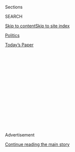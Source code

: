 <div id="app">

<div>

<div>

<div>

<div class="NYTAppHideMasthead css-1q2w90k e1suatyy0">

<div class="section css-ui9rw0 e1suatyy2">

<div class="css-eph4ug er09x8g0">

<div class="css-6n7j50">

</div>

<span class="css-1dv1kvn">Sections</span>

<div class="css-10488qs">

<span class="css-1dv1kvn">SEARCH</span>

</div>

[Skip to content](#site-content)[Skip to site
index](#site-index)

</div>

<div id="masthead-section-label" class="css-1wr3we4 eaxe0e00">

[Politics](https://www.nytimes3xbfgragh.onion/section/politics)

</div>

<div class="css-10698na e1huz5gh0">

</div>

</div>

<div id="masthead-bar-one" class="section hasLinks css-15hmgas e1csuq9d3">

<div class="css-uqyvli e1csuq9d0">

</div>

<div class="css-1uqjmks e1csuq9d1">

</div>

<div class="css-9e9ivx">

[](https://myaccount.nytimes3xbfgragh.onion/auth/login?response_type=cookie&client_id=vi)

</div>

<div class="css-1bvtpon e1csuq9d2">

[Today’s
Paper](https://www.nytimes3xbfgragh.onion/section/todayspaper)

</div>

</div>

</div>

</div>

<div data-aria-hidden="false">

<div id="site-content" data-role="main">

<div>

<div class="css-1aor85t" style="opacity:0.000000001;z-index:-1;visibility:hidden">

<div class="css-1hqnpie">

<div class="css-epjblv">

<span class="css-17xtcya">[Politics](/section/politics)</span><span class="css-x15j1o">|</span><span class="css-fwqvlz">Key
Moments From Hill and Holmes’s Testimony in the Impeachment
Inquiry</span>

</div>

<div class="css-k008qs">

<div class="css-1iwv8en">

<span class="css-18z7m18"></span>

<div>

</div>

</div>

<span class="css-1n6z4y">https://nyti.ms/37siKQM</span>

<div class="css-1705lsu">

<div class="css-4xjgmj">

<div class="css-4skfbu" data-role="toolbar" data-aria-label="Social Media Share buttons, Save button, and Comments Panel with current comment count" data-testid="share-tools">

  - 
  - 
  - 
  - 
    
    <div class="css-6n7j50">
    
    </div>

  - 
  - 

</div>

</div>

</div>

</div>

</div>

</div>

<div class="css-13pd83m">

</div>

<div id="top-wrapper" class="css-1sy8kpn">

<div id="top-slug" class="css-l9onyx">

Advertisement

</div>

[Continue reading the main
story](#after-top)

<div class="ad top-wrapper" style="text-align:center;height:100%;display:block;min-height:250px">

<div id="top" class="place-ad" data-position="top" data-size-key="top">

</div>

</div>

<div id="after-top">

</div>

</div>

<div>

<div id="sponsor-wrapper" class="css-1hyfx7x">

<div id="sponsor-slug" class="css-19vbshk">

Supported by

</div>

[Continue reading the main
story](#after-sponsor)

<div id="sponsor" class="ad sponsor-wrapper" style="text-align:center;height:100%;display:block">

</div>

<div id="after-sponsor">

</div>

</div>

<div class="css-186x18t">

</div>

<div class="css-1vkm6nb ehdk2mb0">

# Key Moments From Hill and Holmes’s Testimony in the Impeachment Inquiry

</div>

President Trump’s former adviser testified that the pressure campaign on
Ukraine was a “domestic political errand” that diverged from U.S.
foreign policy.

<div class="css-18e8msd">

<div class="css-vp77d3 epjyd6m0">

<div class="css-hus3qt ey68jwv0" data-aria-hidden="true">

[![Michael D.
Shear](https://static01.graylady3jvrrxbe.onion/images/2018/06/13/multimedia/author-michael-d-shear/author-michael-d-shear-thumbLarge-v2.png
"Michael D. Shear")](https://www.nytimes3xbfgragh.onion/by/michael-d-shear)

</div>

<div class="css-1baulvz">

By [<span class="css-1baulvz last-byline" itemprop="name">Michael D.
Shear</span>](https://www.nytimes3xbfgragh.onion/by/michael-d-shear)

</div>

</div>

  - 
    
    <div class="css-ld3wwf e16638kd2">
    
    Nov. 21,
    2019
    
    </div>

  - 
    
    <div class="css-4xjgmj">
    
    <div class="css-d8bdto" data-role="toolbar" data-aria-label="Social Media Share buttons, Save button, and Comments Panel with current comment count" data-testid="share-tools">
    
      - 
      - 
      - 
      - 
        
        <div class="css-6n7j50">
        
        </div>
    
      - 
      - 
    
    </div>
    
    </div>

</div>

</div>

<div class="section meteredContent css-1r7ky0e" name="articleBody" itemprop="articleBody">

![<span class="css-16f3y1r e13ogyst0">Fiona Hill, the former top Russia
expert on the National Security Council, and David Holmes, an aide at
the United States Embassy in Kyiv, testified before the House
Intelligence
Committee.</span><span class="css-cch8ym"><span class="css-1dv1kvn">Credit</span><span class="css-cnj6d5 e1z0qqy90" itemprop="copyrightHolder"><span class="css-1ly73wi e1tej78p0">Credit...</span><span>Erin
Schaff/The New York
Times</span></span></span>](https://static01.graylady3jvrrxbe.onion/images/2019/11/21/us/21impeach-image6/21impeach-image6-videoSixteenByNine3000.jpg)

<div class="css-19qgada">

### Here’s what you need to know:

  - [Hill testified that Ukraine pressure campaign was a ‘domestic
    political errand.’](#link-69e7e420)
  - [In rebuke to Trump, Hill denounced ‘fictional’ claim that Ukraine
    meddled in 2016 election, benefitting Russia.](#link-30488cd2)
  - [Witnesses: ‘Clear impression’ that Trump withheld aid for
    investigations; Burisma was ‘code’ for Biden.](#link-7876105c)
  - [Hill described what Bolton called a ‘drug deal’ on Ukraine:
    ‘Investigations for a meeting.’](#link-679b5ee2)
  - [An embassy official testified about a memorable phone call that
    Democrats say links Trump to investigations.](#link-46b315d7)
  - [Republicans lectured Dr. Hill instead of questioning her and
    criticized Holmes for offering ‘extraneous’
    testimony.](#link-1488119b)
  - [President Trump lashed out on Twitter, casting doubt on Holmes’s
    call.](#link-360100b6)

</div>

<div class="css-1fanzo5 StoryBodyCompanionColumn">

<div class="css-53u6y8">

## Hill testified that Ukraine pressure campaign was a ‘domestic political errand.’

</div>

</div>

<div class="css-79elbk" data-testid="photoviewer-wrapper">

<div class="css-z3e15g" data-testid="photoviewer-wrapper-hidden">

</div>

<div class="css-1a48zt4 ehw59r15" data-testid="photoviewer-children">

![<span class="css-16f3y1r e13ogyst0" data-aria-hidden="true">Fiona
Hill, the former top Russia expert on the National Security Council,
arriving to testify on
Thursday.</span><span class="css-cnj6d5 e1z0qqy90" itemprop="copyrightHolder"><span class="css-1ly73wi e1tej78p0">Credit...</span><span>Doug
Mills/The New York
Times</span></span>](https://static01.graylady3jvrrxbe.onion/images/2019/11/21/us/politics/21dc-impeachbriefing-livevid-sub/merlin_164784012_55893262-e940-4646-a918-d62d726a225e-articleLarge.jpg?quality=75&auto=webp&disable=upscale)

</div>

</div>

<div class="css-1fanzo5 StoryBodyCompanionColumn">

<div class="css-53u6y8">

[Fiona
Hill](https://www.nytimes3xbfgragh.onion/2019/11/21/us/politics/fiona-hill-trump-impeachment.html),
the former top Russia expert on the National Security Council, said
President Trump’s demands for Ukraine to announce investigations into
former Vice President Joseph R. Biden Jr. and the 2016 elections
amounted to a “domestic political errand” that diverged from American
foreign policy goals.

Her testimony made it clear that Dr. Hill, a longtime Russia expert, saw
the pressure campaign on Ukraine as a purely political effort that had
nothing to do with confronting corruption in Ukraine, the explanation
that Mr. Trump and Republicans have frequently given for his actions.

Under questioning from the top Republican counsel on the House
Intelligence Committee, Dr. Hill said she confronted Gordon D. Sondland,
the ambassador to the European Union about his failure to coordinate
with other members of the administration and later realized he was
“being involved in a domestic political errand, and we were being
involved in national security, foreign policy.”

Dr. Hill said she had told Mr. Sondland at the time that, “this is all
going to blow up. And here we
are.”

</div>

</div>

<div class="css-1fanzo5 StoryBodyCompanionColumn">

<div class="css-53u6y8">

## In rebuke to Trump, Hill denounced ‘fictional’ claim that Ukraine meddled in 2016 election, benefitting Russia.

</div>

</div>

![<span class="css-16f3y1r e13ogyst0">Fiona Hill, the former top Russia
expert on the National Security Council, told the House Intelligence
Committee that Russia, not Ukraine, “systematically attacked our
democratic institutions in
2016.”</span><span class="css-cch8ym"><span class="css-1dv1kvn">Credit</span><span class="css-cnj6d5 e1z0qqy90" itemprop="copyrightHolder"><span class="css-1ly73wi e1tej78p0">Credit...</span><span>Erin
Schaff/The New York
Times</span></span></span>](https://static01.graylady3jvrrxbe.onion/images/2019/11/21/us/politics/21vid-impeach-clip-sub/21vid-impeach-clip-sub-videoSixteenByNine3000.jpg)

<div class="css-1fanzo5 StoryBodyCompanionColumn">

<div class="css-53u6y8">

Dr. Hill criticized Republicans on Thursday for propagating a “fictional
narrative” embraced by President Trump that Ukraine, not Russia, meddled
in the 2016 elections.

In an implicit rebuke to the president she once served, she argued that
the story was planted by Russia and dangerously played into Moscow’s
hands, by sowing political divisions in the United States that
adversaries are eager to exploit.

“These fictions are harmful even if they are deployed for purely
domestic political purposes,” said Dr. Hill, [the co-author of
a 500-page
book](https://www.nytimes3xbfgragh.onion/2019/11/21/us/politics/who-is-fiona-hill.html)
analyzing the psyche of President Vladimir V. Putin of Russia.

“President Putin and the Russian security services operate like a super
PAC,” Dr. Hill explained. “They deploy millions of dollars to weaponize
our own political opposition research and false narratives. When we are
consumed by partisan rancor, we cannot combat these external forces as
they seek to divide us against each another, degrade our institutions,
and destroy the faith of the American people in our democracy.

</div>

</div>

<div class="css-1fanzo5 StoryBodyCompanionColumn">

<div class="css-53u6y8">

The impeachment inquiry centers on the accusation that Mr. Trump
withheld a White House visit for Ukraine’s president and security aid
for the country as leverage to push the government to announce
investigations into Mr. Biden, and the claim that Ukraine conspired to
help Democrats in the 2016 election.

</div>

</div>

<div>

</div>

<div class="css-1fanzo5 StoryBodyCompanionColumn">

<div class="css-53u6y8">

Dr. Hill called the claim about Ukraine’s interference a fake story
invented by Russian intelligence services to destabilize the United
States.

## Witnesses: ‘Clear impression’ that Trump withheld aid for investigations; Burisma was ‘code’ for Biden.

</div>

</div>

<div class="css-79elbk" data-testid="photoviewer-wrapper">

<div class="css-z3e15g" data-testid="photoviewer-wrapper-hidden">

</div>

<div class="css-1a48zt4 ehw59r15" data-testid="photoviewer-children">

<div class="css-1xdhyk6 erfvjey0">

<span class="css-1ly73wi e1tej78p0">Image</span>

<div class="css-zjzyr8">

<div data-testid="lazyimage-container" style="height:257.77777777777777px">

</div>

</div>

</div>

<span class="css-16f3y1r e13ogyst0" data-aria-hidden="true">David
Holmes, an official from the American Embassy in Ukraine, testifying
Thursday on Capitol
Hill.</span><span class="css-cnj6d5 e1z0qqy90" itemprop="copyrightHolder"><span class="css-1ly73wi e1tej78p0">Credit...</span><span>Erin
Schaff/The New York Times</span></span>

</div>

</div>

<div class="css-1fanzo5 StoryBodyCompanionColumn">

<div class="css-53u6y8">

[David
Holmes](https://www.nytimes3xbfgragh.onion/2019/11/21/us/politics/david-holmes-impeachment.html),
a top aide in the United States Embassy in Kyiv, told lawmakers on
Thursday that he became convinced by the end of August that Mr. Trump
had frozen security aid for Ukraine because he was seeking to pressure
the country to commit to an investigation into Mr. Biden.

“By this point,” Mr. Holmes said, “my clear impression was that the
security assistance hold was likely intended by the president either as
an expression of dissatisfaction with the Ukrainians who had not yet
agreed to the Burisma/Biden investigation or as an effort to increase
the pressure on them to do so.”

Burisma is a Ukrainian energy company that employed Hunter Biden, the
former vice president’s son, on its board.

</div>

</div>

<div class="css-1fanzo5 StoryBodyCompanionColumn">

<div class="css-53u6y8">

Both Mr. Holmes and Dr. Hill said it was clear that mentions of Burisma
by Mr. Trump, Rudolph W. Giuliani, his personal lawyer, or others were
clearly references to the investigations that the president wanted
Ukraine to announce.

Kurt D. Volker, the former special envoy to Ukraine, and Mr. Sondland
both testified that they believed Burisma was merely a reference to the
need to eliminate corruption in Ukraine, given the history of corruption
at the company.

But both witnesses on Thursday said unequivocally that Burisma was
“code” for the Bidens, and that anyone working on Ukraine issues
would know that. Asked whether “anyone involved in Ukraine matters in
the spring and summer would understand that as well,” Mr. Holmes had a
one-word answer.

“Yes,” he
said.

## Hill described what Bolton called a ‘drug deal’ on Ukraine: ‘Investigations for a meeting.’

</div>

</div>

<div class="css-79elbk" data-testid="photoviewer-wrapper">

<div class="css-z3e15g" data-testid="photoviewer-wrapper-hidden">

</div>

<div class="css-1a48zt4 ehw59r15" data-testid="photoviewer-children">

<div class="css-1xdhyk6 erfvjey0">

<span class="css-1ly73wi e1tej78p0">Image</span>

<div class="css-zjzyr8">

<div data-testid="lazyimage-container" style="height:257.77777777777777px">

</div>

</div>

</div>

<span class="css-16f3y1r e13ogyst0" data-aria-hidden="true">John Bolton,
President Trump’s former national security adviser, at the White House
in
July.</span><span class="css-cnj6d5 e1z0qqy90" itemprop="copyrightHolder"><span class="css-1ly73wi e1tej78p0">Credit...</span><span>Erin
Schaff/The New York Times</span></span>

</div>

</div>

<div class="css-1fanzo5 StoryBodyCompanionColumn">

<div class="css-53u6y8">

Dr. Hill described an awkward White House meeting with Ukrainian
officials on July 10 that ended abruptly after Mr. Sondland discussed
pressing Ukraine to investigate Democrats in exchange for a White House
meeting for the country’s new president.

Dr. Hill testified that after the meeting ended, Mr. Sondland explained
precisely what he was up to: “That he had an agreement with chief of
staff Mulvaney that in return for investigations this meeting would get
scheduled.”

When she told John R. Bolton, then the national security adviser, about
that exchange, Dr. Hill testified, he instructed her to tell the
National Security Council’s top lawyer about what Mr. Sondland, Mr.
Giuliani and Mr. Mulvaney were up to, and say that, “I am not part of
whatever drug deal Sondland and Mulvaney are cooking up.”

</div>

</div>

<div class="css-1fanzo5 StoryBodyCompanionColumn">

<div class="css-53u6y8">

“I took it to mean investigations for a meeting,” Dr. Hill added, when
asked what Mr. Bolton meant by “drug deal.”

Later, Dr. Hill said that Mr. Bolton told her that “Giuliani’s a hand
grenade who’s going to blow everybody up.” She understood that to refer
to Mr. Giuliani’s “incendiary remarks” on television about Ukraine, and
that he was “pushing views that would come back to haunt us.”

“In fact,” she added, “I think that’s where we are
today.”

## An embassy official testified about a memorable phone call that Democrats say links Trump to investigations.

</div>

</div>

<div class="css-79elbk" data-testid="photoviewer-wrapper">

<div class="css-z3e15g" data-testid="photoviewer-wrapper-hidden">

</div>

<div class="css-1a48zt4 ehw59r15" data-testid="photoviewer-children">

<div class="css-1xdhyk6 erfvjey0">

<span class="css-1ly73wi e1tej78p0">Image</span>

<div class="css-zjzyr8">

<div data-testid="lazyimage-container" style="height:257.77777777777777px">

</div>

</div>

</div>

<span class="css-16f3y1r e13ogyst0" data-aria-hidden="true">Congressional
aides opening the doors of the hearing
room.</span><span class="css-cnj6d5 e1z0qqy90" itemprop="copyrightHolder"><span class="css-1ly73wi e1tej78p0">Credit...</span><span>Erin
Schaff/The New York Times</span></span>

</div>

</div>

<div class="css-1fanzo5 StoryBodyCompanionColumn">

<div class="css-53u6y8">

Mr. Holmes provided the first public testimony about a now-infamous July
cellphone call between Mr. Trump and Mr. Sondland, a conversation that
Democrats believe establishes that the president was preoccupied with
persuading Ukraine to publicly commit to investigations that benefited
him politically.

He told lawmakers that he could hear Mr. Trump, who was speaking loudly,
asking Mr. Sondland whether Mr. Zelensky was “going to do the
investigation.” Mr. Sondland told Mr. Trump that Mr. Zelensky “loves
your ass,” and would conduct the investigation and do “anything you ask
him to,” Mr. Holmes said.

In Mr. Holmes’s account, Mr. Sondland later told him that Mr. Trump
cared only about “big stuff that benefits the president” like the “Biden
investigation.” Mr. Sondland did not dispute that account when he
testified on Wednesday, but said he did not recall specifically
mentioning Mr.
Biden.

</div>

</div>

<div class="css-1fanzo5 StoryBodyCompanionColumn">

<div class="css-53u6y8">

## Republicans lectured Dr. Hill instead of questioning her and criticized Holmes for offering ‘extraneous’ testimony.

</div>

</div>

![<span class="css-16f3y1r e13ogyst0">Fiona Hill, President Trump’s
former top adviser on Russia, interrupted the impeachment inquiry
proceedings after three Republican lawmakers avoided asking her
questions.</span><span class="css-cch8ym"><span class="css-1dv1kvn">Credit</span><span class="css-cnj6d5 e1z0qqy90" itemprop="copyrightHolder"><span class="css-1ly73wi e1tej78p0">Credit...</span><span>Anna
Moneymaker/The New York
Times</span></span></span>](https://static01.graylady3jvrrxbe.onion/images/2019/11/21/us/politics/21dc-impeachvid-hill/21dc-impeachvid-hill-videoSixteenByNine3000.jpg)

<div class="css-1fanzo5 StoryBodyCompanionColumn">

<div class="css-53u6y8">

Representative Mike Turner of Ohio laced into Dr. Hill, using his time
during Thursday’s hearing to lecture her, rather than question her and
taking issue with her assertion that some Republicans denied that
Russians interfered in the 2016 elections.

In her opening statement, Dr. Hill had said that “based on questions and
statements I have heard, some of you on this committee appear to believe
that Russia and its security services did not conduct a campaign against
our country.”

Mr. Turner took issue with that statement, calling it a “little small”
on her part.

“Dr. Hill, you have provided me probably the greatest piece of evidence
that’s before us to illustrate the problem with hearsay,” Mr. Turner
said, pointing her to a Republican report that acknowledged Russian
meddling in the election. “Dr. Hill, no matter how much we believe we
know that what we’ve heard is true, it is still just what we’ve heard.”

Mr. Turner also criticized Mr. Holmes for testifying that Mr. Sondland
told the president that Mr. Zelensky “loves your ass” during a telephone
call in Kyiv. Mr. Turner said that Mr. Holmes should not have used that
phrase in his testimony about the call.

“It was anecdotal, it was extraneous,” Mr. Turner said. “Your interests
in protecting Ukraine are very dubious when you embarrass President
Zelensky by making those statements you didn’t have to make. Who cares
that Ambassador Sondland said that?”

Mr. Turner did not ask a question for either Dr. Hill or Mr. Holmes to
answer, nor did two others Republicans who used their five minutes to
issue critical statements.

A few minutes later, under questioning from a Democratic lawmaker, Dr.
Hill got the chance to respond to the speechifying. She described
herself as a nonpartisan Russia expert who was appearing before the
committee without an agenda.

</div>

</div>

<div class="css-1fanzo5 StoryBodyCompanionColumn">

<div class="css-53u6y8">

“We are here to relate to you what we heard, what we saw and what we did
and to be of some help to all of you in really making a very momentous
decision here,” Dr. Hill said. “We are not the people who make that
decision.”

</div>

</div>

<div class="css-79elbk" data-testid="photoviewer-wrapper">

<div class="css-z3e15g" data-testid="photoviewer-wrapper-hidden">

</div>

<div class="css-1a48zt4 ehw59r15" data-testid="photoviewer-children">

<div class="css-1xdhyk6 erfvjey0">

<span class="css-1ly73wi e1tej78p0">Image</span>

<div class="css-zjzyr8">

<div data-testid="lazyimage-container" style="height:257.77777777777777px">

</div>

</div>

</div>

<span class="css-16f3y1r e13ogyst0" data-aria-hidden="true">“Dr. Hill,
no matter how much we believe we know that what we’ve heard is true, it
is still just what we’ve heard,” said Representative Mike Turner,
Republican of
Ohio.</span><span class="css-cnj6d5 e1z0qqy90" itemprop="copyrightHolder"><span class="css-1ly73wi e1tej78p0">Credit...</span><span>Erin
Schaff/The New York
Times</span></span>

</div>

</div>

<div class="css-1fanzo5 StoryBodyCompanionColumn">

<div class="css-53u6y8">

## President Trump lashed out on Twitter, casting doubt on Holmes’s call.

Mr. Trump followed the day’s testimony, repeatedly retweeting Republican
members of the committee who complained about the impeachment process
and insisting that the president had done nothing wrong.

Earlier in the day, Mr. Trump took aim at Mr. Holmes’s credibility even
as he began testifying, suggesting there was no way he could have heard
what he claimed to have picked up the cellphone conversation between Mr.
Trump and Mr. Sondland.

The call is an important piece of evidence because it demonstrates that
Mr. Trump was directing members of his administration to push the
Ukrainians for the investigations, but the president on Thursday sought
to cast doubt on its authenticity.

</div>

</div>

<div class="css-cfo9c3">

</div>

<div class="css-1fanzo5 StoryBodyCompanionColumn">

<div class="css-53u6y8">

Even before the day’s hearing began, the president posted a string of
angry tweets about Democrats and the impeachment investigation.

</div>

</div>

<div class="css-1fanzo5 StoryBodyCompanionColumn">

<div class="css-53u6y8">

The Democrats leading the impeachment investigation are [“human
scum,”](https://twitter.com/realDonaldTrump/status/1197503790729121794)
he said.

The public hearings over the last week are “the most unfair hearings in
American History.” And, “never in my wildest dreams” did he think his
name would be linked to the “ugly word, Impeachment\!”

</div>

</div>

<div class="css-cfo9c3">

</div>

<div class="css-1fanzo5 StoryBodyCompanionColumn">

<div class="css-53u6y8">

[Mr. Trump also
revived](https://twitter.com/realDonaldTrump/status/1197499642243670018)
his complaints about the special counsel investigation into whether his
campaign or aides were involved in Russia’s election interference.

</div>

</div>

</div>

<div>

</div>

<div>

</div>

<div>

</div>

<div>

<div id="bottom-wrapper" class="css-1ede5it">

<div id="bottom-slug" class="css-l9onyx">

Advertisement

</div>

[Continue reading the main
story](#after-bottom)

<div id="bottom" class="ad bottom-wrapper" style="text-align:center;height:100%;display:block;min-height:90px">

</div>

<div id="after-bottom">

</div>

</div>

</div>

</div>

</div>

## Site Index

<div>

</div>

## Site Information Navigation

  - [© <span>2020</span> <span>The New York Times
    Company</span>](https://help.nytimes3xbfgragh.onion/hc/en-us/articles/115014792127-Copyright-notice)

<!-- end list -->

  - [NYTCo](https://www.nytco.com/)
  - [Contact
    Us](https://help.nytimes3xbfgragh.onion/hc/en-us/articles/115015385887-Contact-Us)
  - [Work with us](https://www.nytco.com/careers/)
  - [Advertise](https://nytmediakit.com/)
  - [T Brand Studio](http://www.tbrandstudio.com/)
  - [Your Ad
    Choices](https://www.nytimes3xbfgragh.onion/privacy/cookie-policy#how-do-i-manage-trackers)
  - [Privacy](https://www.nytimes3xbfgragh.onion/privacy)
  - [Terms of
    Service](https://help.nytimes3xbfgragh.onion/hc/en-us/articles/115014893428-Terms-of-service)
  - [Terms of
    Sale](https://help.nytimes3xbfgragh.onion/hc/en-us/articles/115014893968-Terms-of-sale)
  - [Site
    Map](https://spiderbites.nytimes3xbfgragh.onion)
  - [Help](https://help.nytimes3xbfgragh.onion/hc/en-us)
  - [Subscriptions](https://www.nytimes3xbfgragh.onion/subscription?campaignId=37WXW)

</div>

</div>

</div>

</div>

